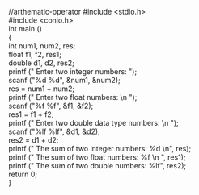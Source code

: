 //arthematic-operator
#include <stdio.h>  
#include <conio.h>  
int main ()  
{   
int num1, num2, res;     
float f1, f2, res1;    
double d1, d2, res2;  
printf (" Enter two integer numbers: ");  
scanf ("%d %d", &num1, &num2);  
res = num1 + num2;   
printf (" Enter two float numbers: \n ");  
scanf ("%f %f", &f1, &f2);  
res1 = f1 + f2;   
printf (" Enter two double data type numbers: \n ");  
scanf ("%lf %lf", &d1, &d2);  
res2 = d1 + d2;  
printf (" The sum of two integer numbers: %d \n", res);  
printf (" The sum of two float numbers: %f \n ", res1);  
printf (" The sum of two double numbers: %lf", res2);  
return 0;  
}  
